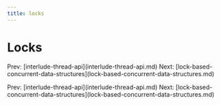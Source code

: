 ```yaml
---
title: locks
---
```


# Locks

Prev:
\[interlude-thread-api](interlude-thread-api.md)
Next:
\[lock-based-concurrent-data-structures](lock-based-concurrent-data-structures.md)

Prev:
\[interlude-thread-api](interlude-thread-api.md)
Next:
\[lock-based-concurrent-data-structures](lock-based-concurrent-data-structures.md)
